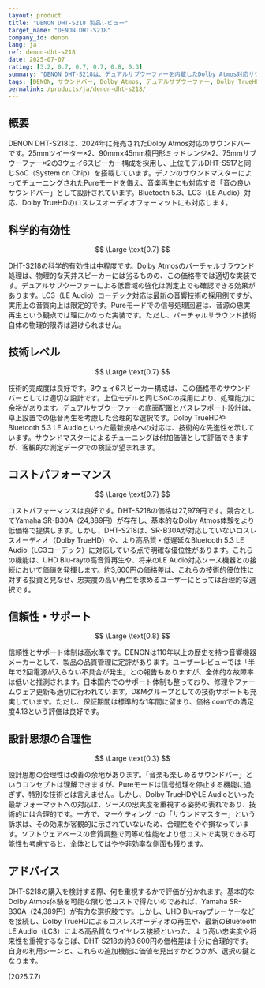 ```yaml
---
layout: product
title: "DENON DHT-S218 製品レビュー"
target_name: "DENON DHT-S218"
company_id: denon
lang: ja
ref: denon-dht-s218
date: 2025-07-07
rating: [3.2, 0.7, 0.7, 0.7, 0.8, 0.3]
summary: "DENON DHT-S218は、デュアルサブウーファーを内蔵したDolby Atmos対応サウンドバーです。Dolby TrueHDやBluetooth 5.3 LE Audioといった上位規格に対応し、将来性も見据えた設計が特徴です。価格は27,979円で、より安価な競合も存在しますが、その機能差を考慮すれば、忠実度の高い再生を求めるユーザーにとって合理的な選択肢となります。"
tags: [DENON, サウンドバー, Dolby Atmos, デュアルサブウーファー, Dolby TrueHD, Bluetooth LE Audio]
permalink: /products/ja/denon-dht-s218/
---
```


## 概要

DENON DHT-S218は、2024年に発売されたDolby Atmos対応のサウンドバーです。25mmツイーター×2、90mm×45mm楕円形ミッドレンジ×2、75mmサブウーファー×2の3ウェイ6スピーカー構成を採用し、上位モデルDHT-S517と同じSoC（System on Chip）を搭載しています。デノンのサウンドマスターによってチューニングされたPureモードを備え、音楽再生にも対応する「音の良いサウンドバー」として設計されています。Bluetooth 5.3、LC3（LE Audio）対応、Dolby TrueHDのロスレスオーディオフォーマットにも対応します。

## 科学的有効性

$$ \Large \text{0.7} $$

DHT-S218の科学的有効性は中程度です。Dolby Atmosのバーチャルサラウンド処理は、物理的な天井スピーカーには劣るものの、この価格帯では適切な実装です。デュアルサブウーファーによる低音域の強化は測定上でも確認できる効果があります。LC3（LE Audio）コーデック対応は最新の音響技術の採用例ですが、実用上の音質向上は限定的です。Pureモードでの信号処理回避は、音源の忠実再生という観点では理にかなった実装です。ただし、バーチャルサラウンド技術自体の物理的限界は避けられません。

## 技術レベル

$$ \Large \text{0.7} $$

技術的完成度は良好です。3ウェイ6スピーカー構成は、この価格帯のサウンドバーとしては適切な設計です。上位モデルと同じSoCの採用により、処理能力に余裕があります。デュアルサブウーファーの底面配置とバスレフポート設計は、卓上設置での低音再生を考慮した合理的な選択です。Dolby TrueHDやBluetooth 5.3 LE Audioといった最新規格への対応は、技術的な先進性を示しています。サウンドマスターによるチューニングは付加価値として評価できますが、客観的な測定データでの検証が望まれます。

## コストパフォーマンス

$$ \Large \text{0.7} $$

コストパフォーマンスは良好です。DHT-S218の価格は27,979円です。競合としてYamaha SR-B30A（24,389円）が存在し、基本的なDolby Atmos体験をより低価格で提供します。しかし、DHT-S218は、SR-B30Aが対応していないロスレスオーディオ（Dolby TrueHD）や、より高品質・低遅延なBluetooth 5.3 LE Audio（LC3コーデック）に対応している点で明確な優位性があります。これらの機能は、UHD Blu-rayの高音質再生や、将来のLE Audio対応ソース機器との接続において価値を発揮します。約3,600円の価格差は、これらの技術的優位性に対する投資と見なせ、忠実度の高い再生を求めるユーザーにとっては合理的な選択です。

## 信頼性・サポート

$$ \Large \text{0.8} $$

信頼性とサポート体制は高水準です。DENONは110年以上の歴史を持つ音響機器メーカーとして、製品の品質管理に定評があります。ユーザーレビューでは「半年で2回電源が入らない不具合が発生」との報告もありますが、全体的な故障率は低いと推測されます。日本国内でのサポート体制も整っており、修理やファームウェア更新も適切に行われています。D&Mグループとしての技術サポートも充実しています。ただし、保証期間は標準的な1年間に留まり、価格.comでの満足度4.13という評価は良好です。

## 設計思想の合理性

$$ \Large \text{0.3} $$

設計思想の合理性は改善の余地があります。「音楽も楽しめるサウンドバー」というコンセプトは理解できますが、Pureモードは信号処理を停止する機能に過ぎず、特別な技術とは言えません。しかし、Dolby TrueHDやLE Audioといった最新フォーマットへの対応は、ソースの忠実度を重視する姿勢の表れであり、技術的には合理的です。一方で、マーケティング上の「サウンドマスター」という訴求は、その効果が客観的に示されていないため、合理性をやや損なっています。ソフトウェアベースの音質調整で同等の性能をより低コストで実現できる可能性も考慮すると、全体としてはやや非効率な側面も残ります。

## アドバイス

DHT-S218の購入を検討する際、何を重視するかで評価が分かれます。基本的なDolby Atmos体験を可能な限り低コストで得たいのであれば、Yamaha SR-B30A（24,389円）が有力な選択肢です。しかし、UHD Blu-rayプレーヤーなどを接続し、Dolby TrueHDによるロスレスオーディオの再生や、最新のBluetooth LE Audio（LC3）による高品質なワイヤレス接続といった、より高い忠実度や将来性を重視するならば、DHT-S218の約3,600円の価格差は十分に合理的です。自身の利用シーンと、これらの追加機能に価値を見出すかどうかが、選択の鍵となります。

(2025.7.7)
